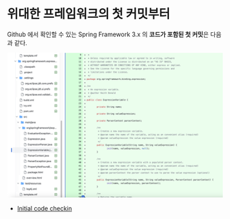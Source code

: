 # 위대한 프레임워크의 첫 커밋부터

[](https://github.com/spring-projects/spring-framework/commits/3.0.x?after=4f9593da1c4deed6b00eff00e28ab9c58e8fb240+3779&branch=3.0.x&qualified_name=refs%2Fheads%2F3.0.x)

Github 에서 확인할 수 있는 Spring Framework 3.x 의 **코드가 포함된 첫 커밋**은 다음과 같다.


![spring1](./images/spring1.png)

- [Initial code checkin](https://github.com/spring-projects/spring-framework/commit/ca010140fbe1e03e902c105d89d5d12ebf01df65)
